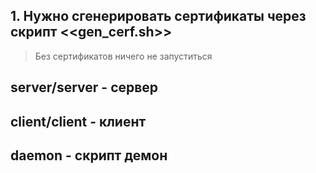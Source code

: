 ## 1. Нужно сгенерировать сертификаты через скрипт <<gen_cerf.sh>>

> Без сертификатов ничего не запуститься

## server/server - сервер

## client/client - клиент

## daemon - скрипт демон